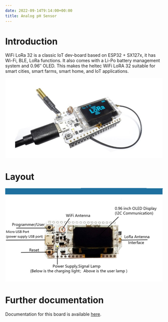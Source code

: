 ```yaml
---
date: 2022-09-14T9:14:00+00:00
title: Analog pH Sensor
---
```


# Introduction

WiFi LoRa 32 is a classic IoT dev-board based on ESP32 + SX127x, it has Wi-Fi, BLE, LoRa functions. It also comes with a Li-Po battery management system and 0.96″ OLED. This makes the heltec WiFi LoRA 32 suitable for smart cities, smart farms, smart home, and IoT applications.

![heltec](img/heltec.jpg)
                 
# Layout

![layout](img/layout.jpg)


# Further documentation

Documentation for this board is available [here](https://heltec.org/project/wifi-lora-32/).